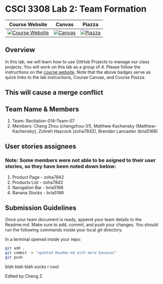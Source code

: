 # CSCI 3308 Lab 2: Team Formation

|                                                Course Website                                                 |                                                   Canvas                                                    |                                              Piazza                                               |
| :-----------------------------------------------------------------------------------------------------------: | :---------------------------------------------------------------------------------------------------------: | :-----------------------------------------------------------------------------------------------: |
| [![Course Website](https://img.shields.io/badge/Labs-Lab2-0A4D99)](https://cuboulder-csci3308.pages.dev/docs/labs/lab2/) | [![Canvas](https://img.shields.io/badge/Canvas-CSCI3308-CFB87C)](https://canvas.colorado.edu/courses/86400) | [![Piazza](https://img.shields.io/badge/-Piazza-3e7aab)](https://piazza.com/class/l6xrg9j9pa37pa) |

## Overview
In this lab, we will learn how to use GitHub Projects to manage our class projects. You will work on this lab as a group of 4. Please follow the instructions on the [course website](https://cuboulder-csci3308.pages.dev/docs/labs/lab2/). Note that the above badges serve as quick links to the lab instructions, Course Canvas, and Course Piazza. 


## This will cause a merge conflict 


## Team Name & Members
1. Team: Recitation-014-Team-07
2. Members: Cheng Zhou (chengzhou-31), Matthew Kachensky (Matthew-Kachensky), Zohreh Haycock (zoha7842), Brendan Lancaster (brla5166)

## User stories assignees
### Note: Some members were not able to be asigned to their user stories, so they have been noted down below:
1. Product Page - zoha7842
2. Products List - zoha7842
3. Navigation Bar - brla5166
4. Banana Stocks - brla5166

## Submission Guidelines
Once your team document is ready, append your team details to the Readme.md. Make sure to add, commit, and push your changes. You should run the following commands inside your local git directory.

In a terminal opened inside your repo:

```bash
git add .
git commit -m "updated Readme.md with more bananas"
git push
```



blah blah blah
socks r cool


Edited by Cheng Z